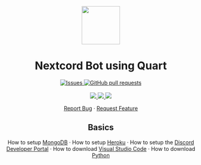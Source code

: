 <p align="center">
  <img width="100px" src="../static/img/not_auth.webp"/>
</p>

<h1 align="center">
  Nextcord Bot using Quart
</h1>

</p>
  <p align="center">
    <a href="https://github.com/dolsity/meet-fora/issues">
      <img alt="Issues" src="https://img.shields.io/github/issues/dolsity/meet-fora?color=0088ff" />
    </a>
    <a href="https://github.com/anuraghazra/github-readme-stats/pulls">
      <img alt="GitHub pull requests" src="https://img.shields.io/github/issues-pr/dolsity/meet-fora?color=0088ff" />
    </a>
    <br />
    <br />
    <a href="https://discord.com">
      <img src="https://img.shields.io/badge/Platform%20-Discord%20%E2%86%92-gray.svg?colorA=5865F2&colorB=4552d9&style=for-the-badge"/>
    </a>
    <a href="https://heroku.com">
      <img src="https://img.shields.io/badge/Hosted%20by-Heroku%20%E2%86%92-gray.svg?colorA=8552a8&colorB=743d99&style=for-the-badge"/>
    </a>
    <a href="https://www.mongodb.com">
      <img src="https://img.shields.io/badge/Database%20-MongoDB%20%E2%86%92-gray.svg?colorA=10821b&colorB=065e0f&style=for-the-badge"/>
  </p>
  
  <p align="center">
    <a href="https://github.com/dolsity/nextcord-quart/issues/new/choose">Report Bug</a>
    ·
    <a href="https://github.com/dolsity/nextcord-quart/issues/new/choose">Request Feature</a>
  </p>
  
  <h2 align="center">
    Basics
  </h2>
  
  <p align="center">
    How to setup <a href="https://youtu.be/-Wf8E6RRuXA">MongoDB</a> · 
    How to setup <a href="https://youtu.be/-Wf8E6RRuXA">Heroku</a> · 
    How to setup the <a href="https://www.youtube.com/watch?v=-m-Z7Wav-fM">Discord Developer Portal</a> · 
    How to download <a href="https://www.youtube.com/watch?v=-m-Z7Wav-fM">Visual Studio Code</a> · 
    How to download <a href="https://www.youtube.com/watch?v=cUAK4x_7thA">Python</a>
  </p>
